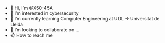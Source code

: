 - 👋 Hi, I’m @X50-45A
- 👀 I’m interested in cybersecurity
- 🌱 I’m currently learning Computer Engineering at UDL -> Universitat de Lleida
- 💞️ I’m looking to collaborate on ...
- 📫 How to reach me

<!---
X50-45A/X50-45A is a ✨ special ✨ repository because its `README.md` (this file) appears on your GitHub profile.
You can click the Preview link to take a look at your changes.
--->

